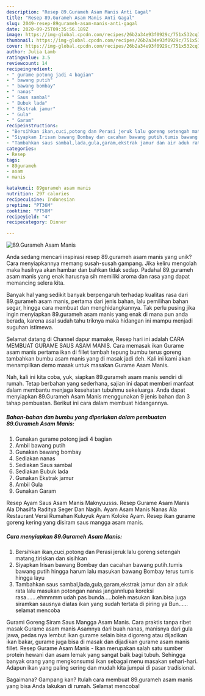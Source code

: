 ```yaml
---
description: "Resep 89.Gurameh Asam Manis Anti Gagal"
title: "Resep 89.Gurameh Asam Manis Anti Gagal"
slug: 2049-resep-89gurameh-asam-manis-anti-gagal
date: 2020-09-25T09:35:56.189Z
image: https://img-global.cpcdn.com/recipes/26b2a34e93f0929c/751x532cq70/89gurameh-asam-manis-foto-resep-utama.jpg
thumbnail: https://img-global.cpcdn.com/recipes/26b2a34e93f0929c/751x532cq70/89gurameh-asam-manis-foto-resep-utama.jpg
cover: https://img-global.cpcdn.com/recipes/26b2a34e93f0929c/751x532cq70/89gurameh-asam-manis-foto-resep-utama.jpg
author: Julia Lamb
ratingvalue: 3.5
reviewcount: 14
recipeingredient:
- " gurame potong jadi 4 bagian"
- " bawang putih"
- " bawang bombay"
- " nanas"
- " Saus sambal"
- " Bubuk lada"
- " Ekstrak jamur"
- " Gula"
- " Garam"
recipeinstructions:
- "Bersihkan ikan,cuci,potong dan Perasi jeruk lalu goreng setengah matang,tiriskan dan sisihkan"
- "Siyapkan Irisan bawang Bombay dan cacahan bawang putih.tumis bawang putih hingga harum lalu masukan bawang Bombay terus tumis hingga layu"
- "Tambahkan saus sambal,lada,gula,garam,ekstrak jamur dan air aduk rata lalu masukan potongan nanas jangannlupa koreksi rasa.......ehmmmm udah pas bunda.....boleh masukan ikan.bisa juga siramkan sausnya diatas ikan yang sudah tertata di piring ya Bun...... selamat mencoba"
categories:
- Resep
tags:
- 89gurameh
- asam
- manis

katakunci: 89gurameh asam manis 
nutrition: 297 calories
recipecuisine: Indonesian
preptime: "PT36M"
cooktime: "PT58M"
recipeyield: "4"
recipecategory: Dinner

---
```



![89.Gurameh Asam Manis](https://img-global.cpcdn.com/recipes/26b2a34e93f0929c/751x532cq70/89gurameh-asam-manis-foto-resep-utama.jpg)

Anda sedang mencari inspirasi resep 89.gurameh asam manis yang unik? Cara menyiapkannya memang susah-susah gampang. Jika keliru mengolah maka hasilnya akan hambar dan bahkan tidak sedap. Padahal 89.gurameh asam manis yang enak harusnya sih memiliki aroma dan rasa yang dapat memancing selera kita.

Banyak hal yang sedikit banyak berpengaruh terhadap kualitas rasa dari 89.gurameh asam manis, pertama dari jenis bahan, lalu pemilihan bahan segar, hingga cara membuat dan menghidangkannya. Tak perlu pusing jika ingin menyiapkan 89.gurameh asam manis yang enak di mana pun anda berada, karena asal sudah tahu triknya maka hidangan ini mampu menjadi suguhan istimewa.

Selamat datang di Channel dapur mamake, Resep hari ini adalah CARA MEMBUAT GURAME SAUS ASAM MANIS. Cara memasak ikan Gurame asam manis pertama ikan di fillet tambah tepung bumbu terus goreng tambahkan bumbu asam manis yang di masak jadi deh. Kali ini kami akan menampilkan demo masak untuk masakan Gurame Asam Manis.


Nah, kali ini kita coba, yuk, siapkan 89.gurameh asam manis sendiri di rumah. Tetap berbahan yang sederhana, sajian ini dapat memberi manfaat dalam membantu menjaga kesehatan tubuhmu sekeluarga. Anda dapat menyiapkan 89.Gurameh Asam Manis menggunakan 9 jenis bahan dan 3 tahap pembuatan. Berikut ini cara dalam membuat hidangannya.

<!--inarticleads1-->

##### Bahan-bahan dan bumbu yang diperlukan dalam pembuatan 89.Gurameh Asam Manis:

1. Gunakan  gurame potong jadi 4 bagian
1. Ambil  bawang putih
1. Gunakan  bawang bombay
1. Sediakan  nanas
1. Sediakan  Saus sambal
1. Sediakan  Bubuk lada
1. Gunakan  Ekstrak jamur
1. Ambil  Gula
1. Gunakan  Garam


Resep Ayam Saus Asam Manis Maknyuusss. Resep Gurame Asam Manis Ala Dhasilfa Raditya Seger Dan Nagih. Ayam Asam Manis Nanas Ala Restaurant Versi Rumahan Kuluyuk Ayam Koloke Ayam. Resep ikan gurame goreng kering yang disiram saus mangga asam manis. 

<!--inarticleads2-->

##### Cara menyiapkan 89.Gurameh Asam Manis:

1. Bersihkan ikan,cuci,potong dan Perasi jeruk lalu goreng setengah matang,tiriskan dan sisihkan
1. Siyapkan Irisan bawang Bombay dan cacahan bawang putih.tumis bawang putih hingga harum lalu masukan bawang Bombay terus tumis hingga layu
1. Tambahkan saus sambal,lada,gula,garam,ekstrak jamur dan air aduk rata lalu masukan potongan nanas jangannlupa koreksi rasa.......ehmmmm udah pas bunda.....boleh masukan ikan.bisa juga siramkan sausnya diatas ikan yang sudah tertata di piring ya Bun...... selamat mencoba


Gurami Goreng Siram Saus Mangga Asam Manis. Cara praktis tanpa ribet masak Gurame asam manis Asamnya dari buah nanas, manisnya dari gula jawa, pedas nya lembut Ikan gurame selain bisa digoreng atau dijadikan ikan bakar, gurame juga bisa di masak dan dijadikan gurame asam manis fillet. Resep Gurame Asam Manis - Ikan merupakan salah satu sumber protein hewani dan asam lemak yang sangat baik bagi tubuh. Sehingga banyak orang yang mengkonsumsi ikan sebagai menu masakan sehari-hari. Adapun ikan yang paling sering dan mudah kita jumpai di pasar tradisional. 

Bagaimana? Gampang kan? Itulah cara membuat 89.gurameh asam manis yang bisa Anda lakukan di rumah. Selamat mencoba!
